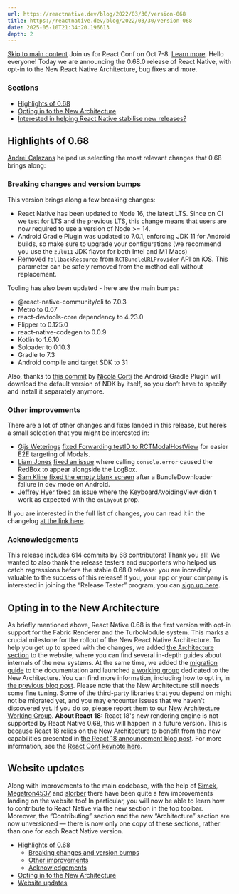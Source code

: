```yaml
---
url: https://reactnative.dev/blog/2022/03/30/version-068
title: https://reactnative.dev/blog/2022/03/30/version-068
date: 2025-05-10T21:34:20.196613
depth: 2
---
```


[Skip to main content](https://reactnative.dev/blog/2022/03/30/version-068#__docusaurus_skipToContent_fallback)
Join us for React Conf on Oct 7-8. [Learn more](https://conf.react.dev).
Hello everyone! Today we are announcing the 0.68.0 release of React Native, with opt-in to the New React Native Architecture, bug fixes and more.
### Sections[​](https://reactnative.dev/blog/2022/03/30/version-068#sections "Direct link to Sections")
  * [Highlights of 0.68](https://reactnative.dev/blog/2022/03/30/version-068#highlights-of-068)
  * [Opting in to the New Architecture](https://reactnative.dev/blog/2022/03/30/version-068#opting-in-to-the-new-architecture)
  * [Interested in helping React Native stabilise new releases?](https://reactnative.dev/blog/2022/03/30/version-068#interested-in-helping-react-native-stabilize-new-releases)


## Highlights of 0.68[​](https://reactnative.dev/blog/2022/03/30/version-068#highlights-of-068 "Direct link to Highlights of 0.68")
[Andrei Calazans](https://twitter.com/Andrei_Calazans) helped us selecting the most relevant changes that 0.68 brings along:
### Breaking changes and version bumps[​](https://reactnative.dev/blog/2022/03/30/version-068#breaking-changes-and-version-bumps "Direct link to Breaking changes and version bumps")
This version brings along a few breaking changes:
  * React Native has been updated to Node 16, the latest LTS. Since on CI we test for LTS and the previous LTS, this change means that users are now required to use a version of Node >= 14.
  * Android Gradle Plugin was updated to 7.0.1, enforcing JDK 11 for Android builds, so make sure to upgrade your configurations (we recommend you use the `zulu11` JDK flavor for both Intel and M1 Macs)
  * Removed `fallbackResource` from `RCTBundleURLProvider` API on iOS. This parameter can be safely removed from the method call without replacement.


Tooling has also been updated - here are the main bumps:
  * @react-native-community/cli to 7.0.3
  * Metro to 0.67
  * react-devtools-core dependency to 4.23.0
  * Flipper to 0.125.0
  * react-native-codegen to 0.0.9
  * Kotlin to 1.6.10
  * Soloader to 0.10.3
  * Gradle to 7.3
  * Android compile and target SDK to 31


Also, thanks to [this commit](https://github.com/facebook/react-native/commit/bd7caa64f5d6ee5ea9484e92c3629c9ce711f73c) by [Nicola Corti](https://github.com/cortinico) the Android Gradle Plugin will download the default version of NDK by itself, so you don’t have to specify and install it separately anymore.
### Other improvements[​](https://reactnative.dev/blog/2022/03/30/version-068#other-improvements "Direct link to Other improvements")
There are a lot of other changes and fixes landed in this release, but here’s a small selection that you might be interested in:
  * [Gijs Weterings](https://github.com/GijsWeterings) [fixed Forwarding testID to RCTModalHostView](https://github.com/facebook/react-native/commit/5050e7eaa17cb417baf7c20eb5c4406cce6790a5) for easier E2E targeting of Modals.
  * [Liam Jones](https://github.com/liamjones) [fixed an issue](https://github.com/facebook/react-native/commit/9d2df5b8ae9) where calling `console.error` caused the RedBox to appear alongside the LogBox.
  * [Sam Kline](https://github.com/samkline) [fixed the empty blank screen](https://github.com/facebook/react-native/commit/c8d823b9bd9619dfa1f5851af003cc24ba2e8830) after a BundleDownloader failure in dev mode on Android.
  * [Jeffrey Hyer](https://github.com/JeffreyHyer) [fixed an issue](https://github.com/facebook/react-native/commit/9c5e177a79c) where the KeyboardAvoidingView didn't work as expected with the `onLayout` prop.


If you are interested in the full list of changes, you can read it in the changelog [at the link here](https://github.com/facebook/react-native/blob/main/CHANGELOG.md#0680).
### Acknowledgements[​](https://reactnative.dev/blog/2022/03/30/version-068#acknowledgements "Direct link to Acknowledgements")
This release includes 614 commits by 68 contributors! Thank you all!
We wanted to also thank the release testers and supporters who helped us catch regressions before the stable 0.68.0 release: you are incredibly valuable to the success of this release!
If you, your app or your company is interested in joining the “Release Tester” program, you can [sign up here](https://forms.gle/fPuPE1MZRDGWNqpd6).
## Opting in to the New Architecture[​](https://reactnative.dev/blog/2022/03/30/version-068#opting-in-to-the-new-architecture "Direct link to Opting in to the New Architecture")
As briefly mentioned above, React Native 0.68 is the first version with opt-in support for the Fabric Renderer and the TurboModule system. This marks a crucial milestone for the rollout of the New React Native Architecture. To help you get up to speed with the changes, we added [the Architecture section](https://reactnative.dev/architecture/overview) to the website, where you can find several in-depth guides about internals of the new systems.
At the same time, we added the [migration guide](https://github.com/reactwg/react-native-new-architecture#guides) to the documentation and launched [a working group](https://github.com/reactwg/react-native-new-architecture) dedicated to the New Architecture. You can find more information, including how to opt in, in [the previous blog post](https://reactnative.dev/blog/2022/03/15/an-update-on-the-new-architecture-rollout).
Please note that the New Architecture still needs some fine tuning. Some of the third-party libraries that you depend on might not be migrated yet, and you may encounter issues that we haven’t discovered yet. If you do so, please report them to our [New Architecture Working Group](https://github.com/reactwg/react-native-new-architecture).
**About React 18:** React 18's new rendering engine is not supported by React Native 0.68, this will happen in a future version. This is because React 18 relies on the New Architecture to benefit from the new capabilities presented in [the React 18 announcement blog post](https://reactjs.org/blog/2022/03/29/react-v18.html). For more information, see the [React Conf keynote here](https://www.youtube.com/watch?v=FZ0cG47msEk&t=1530s).
## Website updates[​](https://reactnative.dev/blog/2022/03/30/version-068#website-updates "Direct link to Website updates")
Along with improvements to the main codebase, with the help of [Simek](https://github.com/Simek), [Megatron4537](https://github.com/Megatron4537) and [slorber](https://github.com/slorber) there have been quite a few improvements landing on the website too! In particular, you will now be able to learn how to contribute to React Native via the new section in the top toolbar. Moreover, the “Contributing” section and the new “Architecture” section are now unversioned — there is now only one copy of these sections, rather than one for each React Native version.
  * [Highlights of 0.68](https://reactnative.dev/blog/2022/03/30/version-068#highlights-of-068)
    * [Breaking changes and version bumps](https://reactnative.dev/blog/2022/03/30/version-068#breaking-changes-and-version-bumps)
    * [Other improvements](https://reactnative.dev/blog/2022/03/30/version-068#other-improvements)
    * [Acknowledgements](https://reactnative.dev/blog/2022/03/30/version-068#acknowledgements)
  * [Opting in to the New Architecture](https://reactnative.dev/blog/2022/03/30/version-068#opting-in-to-the-new-architecture)
  * [Website updates](https://reactnative.dev/blog/2022/03/30/version-068#website-updates)



